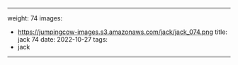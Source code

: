 
---
weight: 74
images:
- https://jumpingcow-images.s3.amazonaws.com/jack/jack_074.png
title: jack 74
date: 2022-10-27
tags:
- jack
---
